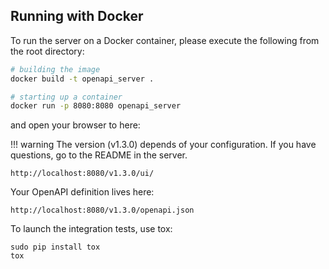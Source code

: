 

## Running with Docker

To run the server on a Docker container, please execute the following from the root directory:

```bash
# building the image
docker build -t openapi_server .

# starting up a container
docker run -p 8080:8080 openapi_server
```

and open your browser to here:

!!! warning
    The version (v1.3.0) depends of your configuration. If you have questions, go to the README in the server.

```
http://localhost:8080/v1.3.0/ui/
```


Your OpenAPI definition lives here:

```
http://localhost:8080/v1.3.0/openapi.json
```

To launch the integration tests, use tox:
```
sudo pip install tox
tox
```

